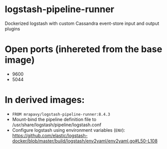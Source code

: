 # logstash-pipeline-runner
Dockerized logstash with custom Cassandra event-store input and output plugins

# Open ports (inhereted from the base image)
* 9600
* 5044

# In derived images:
* `FROM mrapavy/logstash-pipeline-runner:8.4.3`
* Mount-bind the pipeline definition file to /usr/share/logstash/pipeline/logstash.conf
* Configure logstash using environment variables (`ENV`): https://github.com/elastic/logstash-docker/blob/master/build/logstash/env2yaml/env2yaml.go#L50-L108
